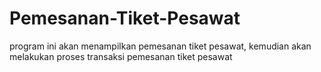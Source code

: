 # Pemesanan-Tiket-Pesawat
program ini akan menampilkan pemesanan tiket pesawat, kemudian akan melakukan proses transaksi pemesanan tiket pesawat
